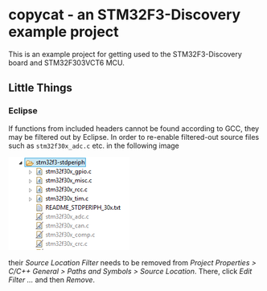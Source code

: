 # copycat - an STM32F3-Discovery example project

This is an example project for getting used to the STM32F3-Discovery board and STM32F303VCT6 MCU.

## Little Things

### Eclipse

If functions from included headers cannot be found according to GCC, they may be filtered out by Eclipse. In order to re-enable filtered-out source files such as `stm32f30x_adc.c` etc. in the following image

![](doc/images/eclipse-filtered.png)

their *Source Location Filter* needs to be removed from *Project Properties > C/C++ General > Paths and Symbols > Source Location*. There, click *Edit Filter ...* and then *Remove*.